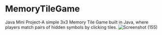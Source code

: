 # MemoryTileGame
Java Mini Project-A simple 3x3 Memory Tile Game built in Java, where players match pairs of hidden symbols by clicking tiles.
![Screenshot (155)](https://github.com/user-attachments/assets/e403dd2c-eb23-4e53-9cfd-0819e097b7a7)
